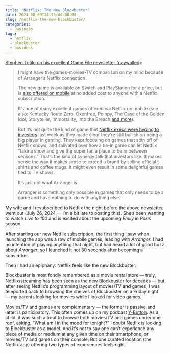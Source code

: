 ```yaml
---
title: "Netflix: The New Blockbuster"
date: 2024-08-09T14:30:00-08:00
slug: /netflix-the-new-blockbuster/
categories:
  - Business
tags:
  - netflix
  - blockbuster
  - business
---
```


[Stephen Totilo on his excellent Game File newsletter (paywalled)](https://www.gamefile.news/p/arranger-netflix-switch-furniture-mattress):

> I might have the games-movies-TV comparison on my mind because of Arranger’s Netflix connection.
> 
> The new game is available on Switch and PlayStation for a price, but is [also offered on mobile](https://apps.apple.com/us/app/arranger-netflix/id6450325217) at no added cost to anyone with a Netflix subscription. 
> 
> It’s one of many excellent games offered via Netflix on mobile (see also: Kentucky Route Zero, Oxenfree, Poinpy, The Case of the Golden Idol, Storyteller, Immortality, Into the Breach [and more](https://www.netflix.com/tudum/games#games)). 
> 
> But it’s not quite the kind of game that [Netflix execs were hyping to investors](https://www.fool.com/earnings/call-transcripts/2024/07/18/netflix-nflx-q2-2024-earnings-call-transcript/) last week as they made clear they’re still bullish on being a big player in gaming. They kept focusing on games that spin off of Netflix shows, and salivated over how a tie-in game can let Netflix “take a show and give the super fan a place to be in between seasons.” That’s the kind of synergy talk that investors like. It makes sense the way it makes sense to extend a brand by selling official t-shirts and coffee mugs. It might even result in some delightful games tied to TV shows.
> 
> It’s just not what Arranger is.
> 
> Arranger is something only possible in games that only needs to be a game and have nothing to do with anything else.

My wife and I resubscribed to Netflix the night before the above newsletter went out (July 26, 2024 — I’m a bit late to posting this). She’s been wanting to watch *Live to 100* and is excited about the upcoming *Emily in Paris* season.

After starting our new Netflix subscription, the first thing I saw when launching the app was a row of mobile games, leading with *Arranger*. I had no intention of playing anything that night, but had heard a lot of good buzz about *Arranger*, so I launched it not 30 seconds after becoming a subscriber.

Then I had an epiphany: Netflix feels like the new Blockbuster.

Blockbuster is most fondly remembered as a movie rental store — truly, Netflix/streaming has been seen as the new Blockbuster for decades — but after seeing Netflix’s programming layout of movies/TV **and** games, I was teleported back to browsing the shelves of Blockbuster on a Friday night — my parents looking for movies while I looked for video games.

Movies/TV and games are complementary — the former is passive and latter is participatory. This often comes up on my podcast [Y-Button](https://www.ybutton.online). As a child, it was such a treat to browse both movies/TV and games under one roof, asking, “What am I in the mood for tonight?” I doubt Netflix is looking to Blockbuster as a model. And it’s not to say one can’t experience any piece of media or medium at any given time on their smartphone, or movies/TV and games on their console. But one curated location (the Netflix app) offering two types of experiences feels right.